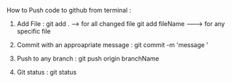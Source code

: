 How to Push code to github from terminal : 

1. Add File : 
git add .  --> for all changed file 
git add fileName ---> for any specific file 


2. Commit with an approapriate message : 
git commit -m 'message '

3. Push to any branch : 
git push origin branchName 


4. Git status :
git status 